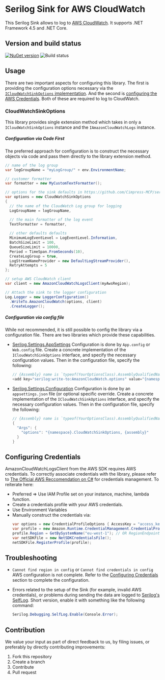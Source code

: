 # Serilog Sink for AWS CloudWatch

This Serilog Sink allows to log to [AWS CloudWatch](https://aws.amazon.com/cloudwatch/). It supports .NET Framework 4.5 and .NET Core.

## Version and build status

[![NuGet version](https://badge.fury.io/nu/Serilog.Sinks.AwsCloudWatch.svg)](https://badge.fury.io/nu/Serilog.Sinks.AwsCloudWatch) ![Build status](https://ci.appveyor.com/api/projects/status/github/Cimpress-MCP/serilog-sinks-awscloudwatch?branch=master&svg=true)

## Usage
There are two important aspects for configuring this library.  The first is providing the configuration options necessary via the [`ICloudWatchSinkOptions` implementation](#CloudWatchSinkOptions).  And the second is [configuring the AWS Credentials](#Configuring-Credentials).  Both of these are required to log to CloudWatch.

### CloudWatchSinkOptions
This library provides single extension method which takes in only a `ICloudWatchSinkOptions` instance and the `IAmazonCloudWatchLogs` instance.

##### Configuration via Code First
The preferred approach for configuration is to construct the necessary objects via code and pass them directly to the library extension method.
  ```cs
  // name of the log group
  var logGroupName = "myLogGroup/" + env.EnvironmentName;

  // customer formatter
  var formatter = new MyCustomTextFormatter();

  // options for the sink defaults in https://github.com/Cimpress-MCP/serilog-sinks-awscloudwatch/blob/master/src/Serilog.Sinks.AwsCloudWatch/CloudWatchSinkOptions.cs
  var options = new CloudWatchSinkOptions
  {
    // the name of the CloudWatch Log group for logging
    LogGroupName = logGroupName,

    // the main formatter of the log event
    TextFormatter = formatter,
    
    // other defaults defaults
    MinimumLogEventLevel = LogEventLevel.Information,
    BatchSizeLimit = 100,
    QueueSizeLimit = 10000,
    Period = TimeSpan.FromSeconds(10),
    CreateLogGroup = true,
    LogStreamNameProvider = new DefaultLogStreamProvider(),
    RetryAttempts = 5
  };

  // setup AWS CloudWatch client
  var client = new AmazonCloudWatchLogsClient(myAwsRegion);

  // Attach the sink to the logger configuration
  Log.Logger = new LoggerConfiguration()
    .WriteTo.AmazonCloudWatch(options, client)
    .CreateLogger();
  ```

##### Configuration via config file
While not recommended, it is still possible to config the library via a configuration file.  There are two libraries which provide these capabilities.

* [Serilog.Settings.AppSettings](https://github.com/serilog/serilog-settings-appsettings)
Configuration is done by `App.config` or `Web.config` file.  Create a concrete implementation of the `ICloudWatchSinkOptions` interface, and specify the necessary configuration values.  Then in the configuration file, specify the following:

  ```cs
  // {Assembly} name is `typeof(YourOptionsClass).AssemblyQualifiedName` and {Namespace} is the class namespace.
  <add key="serilog:write-to:AmazonCloudWatch.options" value="{namespace}.CloudWatchSinkOptions, {assembly}, Version=1.0.0.0, Culture=neutral, PublicKeyToken=null" />
  ```

* [Serilog.Settings.Configuration](https://github.com/serilog/serilog-settings-configuration)
Configuration is done by an `appsettings.json` file (or optional specific override.  Create a concrete implementation of the `ICloudWatchSinkOptions` interface, and specify the necessary configuration values.  Then in the configuration file, specify the following:

  ```cs
  // {Assembly} name is `typeof(YourOptionsClass).AssemblyQualifiedName` and {Namespace} is the class namespace.
  {
    "Args": {
      "options": "{namespace}.CloudWatchSinkOptions, {assembly}"
    }
  }
  ```

## Configuring Credentials
AmazonCloudWatchLogsClient from the AWS SDK requires AWS credentials.  To correctly associate credentials with the library, please refer to [The Official AWS Reccomendation on C#](https://docs.aws.amazon.com/sdk-for-net/v3/developer-guide/net-dg-config-creds.html) for credentials management.  To reiterate here:
* Preferred => Use IAM Profile set on your instance, machine, lambda function.
* Create a credentials profile with your AWS credentials.
* Use Environment Variables
* Manually construct the credentials via:
  ```csharp
  var options = new CredentialProfileOptions { AccessKey = "access_key", SecretKey = "secret_key" };
  var profile = new Amazon.Runtime.CredentialManagement.CredentialProfile("basic_profile", options);
  profile.Region = GetBySystemName("eu-west-1"); // OR RegionEndpoint.EUWest1
  var netSDKFile = new NetSDKCredentialsFile();
  netSDKFile.RegisterProfile(profile);
  ```

## Troubleshooting
* `Cannot find region in config` or `Cannot find credentials in config`
AWS configuration is not complete.  Refer to the [Configuring Credentials](#Configuring-Credentials) section to complete the configuration.

* Errors related to the setup of the Sink (for example, invalid AWS credentials), or problems during sending the data are logged to [Serilog's SelfLog](https://github.com/serilog/serilog/wiki/Debugging-and-Diagnostics).
Short version, enable it with something like the following command:

  ```cs
  Serilog.Debugging.SelfLog.Enable(Console.Error);
  ```

## Contribution

We value your input as part of direct feedback to us, by filing issues, or preferably by directly contributing improvements:

1. Fork this repository
1. Create a branch
1. Contribute
1. Pull request
